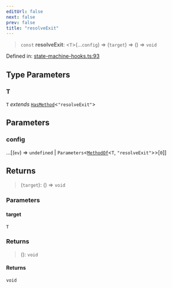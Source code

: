 ```yaml
---
editUrl: false
next: false
prev: false
title: "resolveExit"
---
```


> `const` **resolveExit**: \<`T`\>(...`config`) => (`target`) => () => `void`

Defined in: [state-machine-hooks.ts:93](https://github.com/WinstonFassett/matchina/blob/2d22b2187dda803854f54b63fe09d04bd833387d/src/state-machine-hooks.ts#L93)

## Type Parameters

### T

`T` *extends* [`HasMethod`](/docs/src/content/docs/reference/type-aliases/hasmethod/)\<`"resolveExit"`\>

## Parameters

### config

...\[(`ev`) => `undefined` \| `Parameters`\<[`MethodOf`](/docs/src/content/docs/reference/type-aliases/methodof/)\<`T`, `"resolveExit"`\>\>\[`0`\]\]

## Returns

> (`target`): () => `void`

### Parameters

#### target

`T`

### Returns

> (): `void`

#### Returns

`void`
